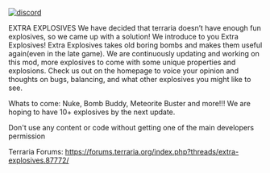 [![discord](https://img.shields.io/discord/701561867876696166?style=flat-square&logo=discord "Discord")](https://discord.com/invite/gTQjQz4)

EXTRA EXPLOSIVES We have decided that terraria doesn’t have enough fun explosives, so we came up with a solution! We introduce to you Extra Explosives! Extra Explosives takes old boring bombs and makes them useful again(even in the late game). We are continuously updating and working on this mod, more explosives to come with some unique properties and explosions. Check us out on the homepage to voice your opinion and thoughts on bugs, balancing, and what other explosives you might like to see.

Whats to come: Nuke, Bomb Buddy, Meteorite Buster and more!!! We are hoping to have 10+ explosives by the next update.

Don't use any content or code without getting one of the main developers permission

Terraria Forums: https://forums.terraria.org/index.php?threads/extra-explosives.87772/
